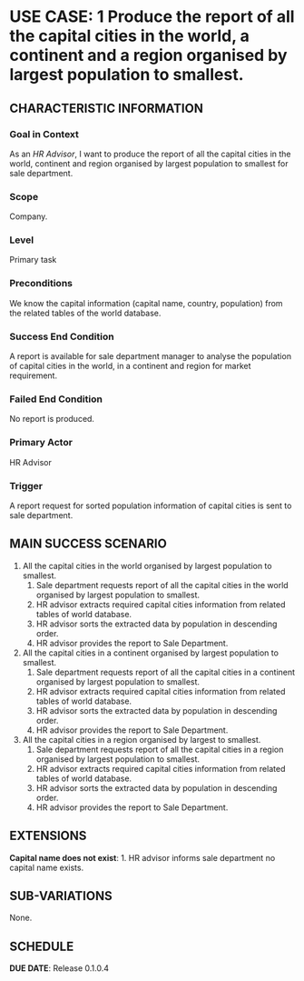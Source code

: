 # USE CASE: 1 Produce the report of all the capital cities in the world, a continent and a region organised by largest population to smallest.

## CHARACTERISTIC INFORMATION

### Goal in Context

As an *HR Advisor*, I want to produce the report of all the capital cities in the world, continent and region organised by largest population to smallest for sale department.
### Scope

Company.

### Level

Primary task

### Preconditions

We know the capital information (capital name, country, population) from the related tables of the world database.

### Success End Condition

A report is available for sale department manager to analyse the population of capital cities in the world, in a continent and region for market requirement.

### Failed End Condition

No report is produced.

### Primary Actor

HR Advisor

### Trigger

A report request for sorted population information of capital cities is sent to sale department.

## MAIN SUCCESS SCENARIO

1. All the capital cities in the world organised by largest population to smallest.
   1. Sale department requests report of all the capital cities in the world organised by largest population to smallest.
   2. HR advisor extracts required capital cities information from related tables of world database.
   3. HR advisor sorts the extracted data by population in descending order.
   4. HR advisor provides the report to Sale Department.
2. All the capital cities in a continent organised by largest population to smallest.
   1. Sale department requests report of all the capital cities in a  continent organised by largest population to smallest.
   2. HR advisor extracts required capital cities information from related tables of world database.
   3. HR advisor sorts the extracted data by population in descending order.
   4. HR advisor provides the report to Sale Department.
3. All the capital cities in a region organised by largest to smallest.
   1. Sale department requests report of all the capital cities in a  region organised by largest population to smallest.
   2. HR advisor extracts required capital cities information from related tables of world database.
   3. HR advisor sorts the extracted data by population in descending order.
   4. HR advisor provides the report to Sale Department.

## EXTENSIONS

**Capital name does not exist**:
    1. HR advisor informs sale department no capital name exists.

## SUB-VARIATIONS

None.

## SCHEDULE

**DUE DATE**: Release 0.1.0.4
